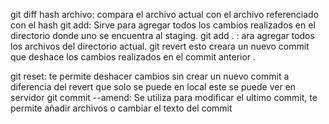 git diff hash archivo: compara el archivo actual con el archivo referenciado con el hash
git add: Sirve para agregar todos los cambios realizados en el directorio  donde uno se encuentra al staging.
git add . : ara agregar todos los archivos del directorio actual.
git revert <ID del commit>  esto creara un nuevo commit que deshace los cambios realizados en el commit anterior .




git reset: te permite deshacer cambios sin crear un nuevo commit a diferencia del revert que solo se puede en local 
este se puede ver en servidor
git commit --amend: Se utiliza para modificar el ultimo commit, te permite añadir archivos o cambiar el texto del commit
